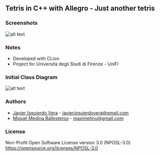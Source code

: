 ## Tetris in C++ with Allegro - Just another tetris


### Screenshots
![alt text](https://raw.githubusercontent.com/Lifka/TetrisAllegroC-/master/screenshots/screenshot1.png "Game")

### Notes
* Developed with CLion
* Project for Università degli Studi di Firenze - UniFI


### Initial Class Diagram
![alt text](https://raw.githubusercontent.com/Lifka/TetrisAllegroC-/master/Class%20Diagram1.jpg "Class diagram")


### Authors
- [Javier Izquierdo Vera](https://github.com/Lifka/) - [javierizquierdovera@gmail.com](mailto:javierizquierdovera@gmail.com)
- [Miguel Medina Ballesteros](https://github.com/Maximetinu/) - [maximetinu@gmail.com](mailto:maximetinu@gmail.com)


### License
Non-Profit Open Software License version 3.0 (NPOSL-3.0) https://opensource.org/licenses/NPOSL-3.0

